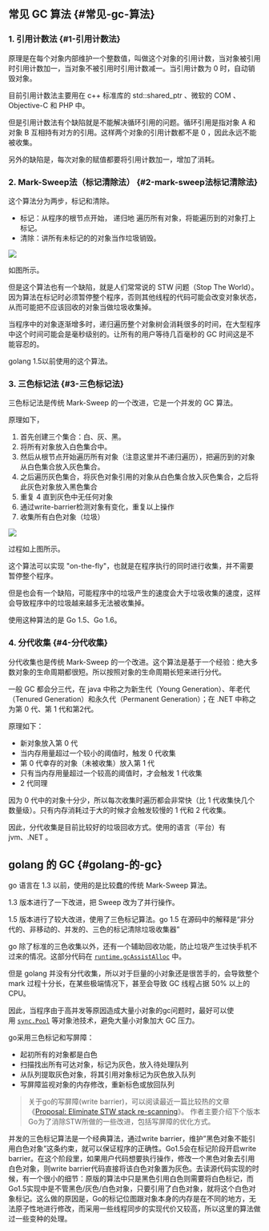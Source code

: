 ## 常见 GC 算法 {#常见-gc-算法}

### 1. 引用计数法 {#1-引用计数法}

原理是在每个对象内部维护一个整数值，叫做这个对象的引用计数，当对象被引用时引用计数加一，当对象不被引用时引用计数减一。当引用计数为 0 时，自动销毁对象。

目前引用计数法主要用在 c++ 标准库的 std::shared\_ptr 、微软的 COM 、Objective-C 和 PHP 中。

但是引用计数法有个缺陷就是不能解决循环引用的问题。循环引用是指对象 A 和对象 B 互相持有对方的引用。这样两个对象的引用计数都不是 0 ，因此永远不能被收集。

另外的缺陷是，每次对象的赋值都要将引用计数加一，增加了消耗。

### 2. Mark-Sweep法（标记清除法） {#2-mark-sweep法标记清除法}

这个算法分为两步，标记和清除。

* 标记：从程序的根节点开始， 递归地 遍历所有对象，将能遍历到的对象打上标记。
* 清除：讲所有未标记的的对象当作垃圾销毁。

![](https://lengzzz.com/static/img/d86a2fc011c99baadcde3c12b046b2ef.gif)

如图所示。

但是这个算法也有一个缺陷，就是人们常常说的 STW 问题（Stop The World）。因为算法在标记时必须暂停整个程序，否则其他线程的代码可能会改变对象状态，从而可能把不应该回收的对象当做垃圾收集掉。

当程序中的对象逐渐增多时，递归遍历整个对象树会消耗很多的时间，在大型程序中这个时间可能会是毫秒级别的。让所有的用户等待几百毫秒的 GC 时间这是不能容忍的。

golang 1.5以前使用的这个算法。

### 3. 三色标记法 {#3-三色标记法}

三色标记法是传统 Mark-Sweep 的一个改进，它是一个并发的 GC 算法。

原理如下，

1. 首先创建三个集合：白、灰、黑。
2. 将所有对象放入白色集合中。
3. 然后从根节点开始遍历所有对象（注意这里并不递归遍历），把遍历到的对象从白色集合放入灰色集合。
4. 之后遍历灰色集合，将灰色对象引用的对象从白色集合放入灰色集合，之后将此灰色对象放入黑色集合
5. 重复 4 直到灰色中无任何对象
6. 通过write-barrier检测对象有变化，重复以上操作
7. 收集所有白色对象（垃圾）

![](https://lengzzz.com/static/img/c9dbfac2f1b6bf5f73efe8dd6f551c36.gif)

过程如上图所示。

这个算法可以实现 "on-the-fly"，也就是在程序执行的同时进行收集，并不需要暂停整个程序。

但是也会有一个缺陷，可能程序中的垃圾产生的速度会大于垃圾收集的速度，这样会导致程序中的垃圾越来越多无法被收集掉。

使用这种算法的是 Go 1.5、Go 1.6。

### 4. 分代收集 {#4-分代收集}

分代收集也是传统 Mark-Sweep 的一个改进。这个算法是基于一个经验：绝大多数对象的生命周期都很短。所以按照对象的生命周期长短来进行分代。

一般 GC 都会分三代，在 java 中称之为新生代（Young Generation）、年老代（Tenured Generation）和永久代（Permanent Generation）；在 .NET 中称之为第 0 代、第 1 代和第2代。

原理如下：

* 新对象放入第 0 代
* 当内存用量超过一个较小的阈值时，触发 0 代收集
* 第 0 代幸存的对象（未被收集）放入第 1 代
* 只有当内存用量超过一个较高的阈值时，才会触发 1 代收集
* 2 代同理

因为 0 代中的对象十分少，所以每次收集时遍历都会非常快（比 1 代收集快几个数量级）。只有内存消耗过于大的时候才会触发较慢的 1 代和 2 代收集。

因此，分代收集是目前比较好的垃圾回收方式。使用的语言（平台）有 jvm、.NET 。

## golang 的 GC {#golang-的-gc}

go 语言在 1.3 以前，使用的是比较蠢的传统 Mark-Sweep 算法。

1.3 版本进行了一下改进，把 Sweep 改为了并行操作。

1.5 版本进行了较大改进，使用了三色标记算法。go 1.5 在源码中的解释是“非分代的、非移动的、并发的、三色的标记清除垃圾收集器”

go 除了标准的三色收集以外，还有一个辅助回收功能，防止垃圾产生过快手机不过来的情况。这部分代码在 [`runtime.gcAssistAlloc`](https://golang.org/src/runtime/mgcmark.go#L316) 中。

但是 golang 并没有分代收集，所以对于巨量的小对象还是很苦手的，会导致整个 mark 过程十分长，在某些极端情况下，甚至会导致 GC 线程占据 50% 以上的 CPU。

因此，当程序由于高并发等原因造成大量小对象的gc问题时，最好可以使用 [`sync.Pool`](https://golang.org/pkg/sync/#Pool) 等对象池技术，避免大量小对象加大 GC 压力。





go采用三色标记和写屏障：

* 起初所有的对象都是白色
* 扫描找出所有可达对象，标记为灰色，放入待处理队列
* 从队列提取灰色对象，将其引用对象标记为灰色放入队列
* 写屏障监视对象的内存修改，重新标色或放回队列

> 关于go的写屏障\(write barrier\)，可以阅读最近一篇比较热的文章《[Proposal: Eliminate STW stack re-scanning](https://github.com/golang/proposal/blob/master/design/17503-eliminate-rescan.md)》。 作者主要介绍下个版本Go为了消除STW所做的一些改进，包括写屏障的优化方式。

并发的三色标记算法是一个经典算法，通过write barrier，维护”黑色对象不能引用白色对象”这条约束，就可以保证程序的正确性。Go1.5会在标记阶段开启write barrier。在这个阶段里，如果用户代码想要执行操作，修改一个黑色对象去引用白色对象，则write barrier代码直接将该白色对象置为灰色。去读源代码实现的时候，有一个很小的细节：原版的算法中只是黑色引用白色则需要将白色标记，而Go1.5实现中是不管黑色/灰色/白色对象，只要引用了白色对象，就将这个白色对象标记。这么做的原因是，Go的标记位图跟对象本身的内存是在不同的地方，无法原子性地进行修改，而采用一些线程同步的实现代价又较高，所以这里的算法做过一些变种的处理。

